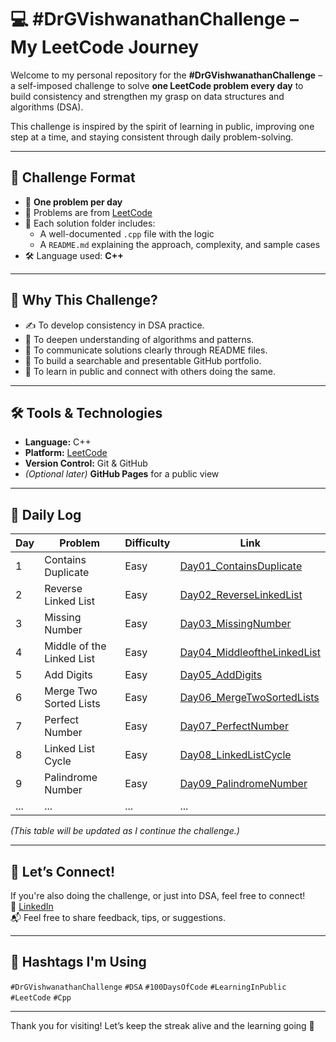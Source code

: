 # 💻 #DrGVishwanathanChallenge – My LeetCode Journey

Welcome to my personal repository for the **#DrGVishwanathanChallenge** – a self-imposed challenge to solve **one LeetCode problem every day** to build consistency and strengthen my grasp on data structures and algorithms (DSA).

This challenge is inspired by the spirit of learning in public, improving one step at a time, and staying consistent through daily problem-solving.

---

## 📅 Challenge Format

- 🔢 **One problem per day**
- 🧩 Problems are from [LeetCode](https://leetcode.com/)
- 💬 Each solution folder includes:
  - A well-documented `.cpp` file with the logic
  - A `README.md` explaining the approach, complexity, and sample cases
- 🛠️ Language used: **C++**

---

## 🚀 Why This Challenge?

- ✍️ To develop consistency in DSA practice.
- 🧠 To deepen understanding of algorithms and patterns.
- 💬 To communicate solutions clearly through README files.
- 📂 To build a searchable and presentable GitHub portfolio.
- 🤝 To learn in public and connect with others doing the same.

---

## 🛠️ Tools & Technologies

- **Language:** C++
- **Platform:** [LeetCode](https://leetcode.com/)
- **Version Control:** Git & GitHub
- *(Optional later)* **GitHub Pages** for a public view

---

## 📌 Daily Log

| Day | Problem             | Difficulty | Link                                             |
|-----|----------------------|------------|--------------------------------------------------|
| 1   | Contains Duplicate  | Easy       | [Day01_ContainsDuplicate](./Day01_ContainsDuplicate) |
| 2   | Reverse Linked List  | Easy       | [Day02_ReverseLinkedList](./Day02_ReverseLinkedList) |
| 3   | Missing Number  | Easy       | [Day03_MissingNumber](./Day03_MissingNumber) |
| 4   | Middle of the Linked List  | Easy       | [Day04_MiddleoftheLinkedList](./Day04_MiddleoftheLinkedList) |
| 5   | Add Digits  | Easy       | [Day05_AddDigits](./Day05_AddDigits) |
| 6   | Merge Two Sorted Lists  | Easy       | [Day06_MergeTwoSortedLists](./Day06_MergeTwoSortedLists) |
| 7   | Perfect Number  | Easy       | [Day07_PerfectNumber](./Day07_PerfectNumber) |
| 8   | Linked List Cycle  | Easy       | [Day08_LinkedListCycle](./Day08_LinkedListCycle) |
| 9   | Palindrome Number  | Easy       | [Day09_PalindromeNumber](./Day09_PalindromeNumber) |
| ... | ...                  | ...        | ...                                              |

_(This table will be updated as I continue the challenge.)_

---

## 🌱 Let’s Connect!

If you're also doing the challenge, or just into DSA, feel free to connect!  
🔗 [LinkedIn](https://www.linkedin.com/in/nikhil-mohammed)  
📬 Feel free to share feedback, tips, or suggestions.

---

## 📌 Hashtags I'm Using
`#DrGVishwanathanChallenge` `#DSA` `#100DaysOfCode` `#LearningInPublic` `#LeetCode` `#Cpp`

---

Thank you for visiting! Let’s keep the streak alive and the learning going 🚀